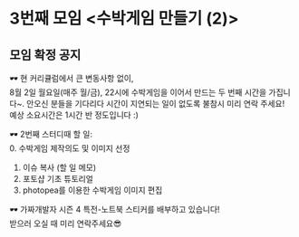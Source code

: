 # 3번째 모임 <수박게임 만들기 (2)>
## 모임 확정 공지

🕶 현 커리큘럼에서 큰 변동사항 없이,  
8월 2일 월요일(매주 월/금), 22시에 수박게임을 이어서 만드는 두 번째 시간을 가집니다~. 
안오신 분들을 기다리다 시간이 지연되는 일이 없도록 불참시 미리 연락 주세요!  
예상 소요시간은 1시간 반 정도입니다 :)  

🕶 2번째 스터디때 할 일:  
0. 수박게임 제작의도 및 이미지 선정  
1. 이슈 복사 (할 일 메모)  
3. 포토샵 기초 튜토리얼  
4. photopea를 이용한 수박게임 이미지 편집  

🕶 가짜개발자 시즌 4 특전-노트북 스티커를 배부하고 있습니다!  
받으러 오실 때 미리 연락주세요😎
